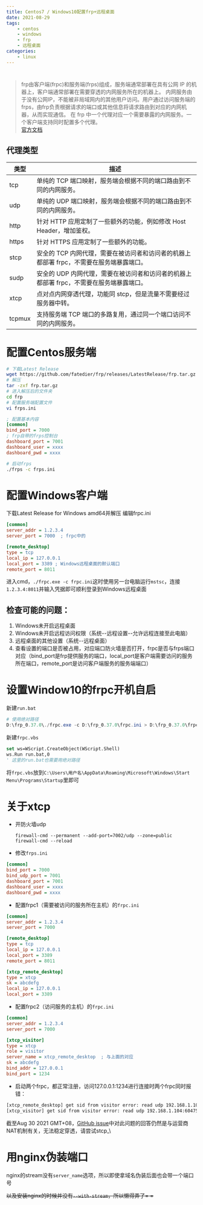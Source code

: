 ```yaml
---
title: Centos7 / Windows10配置frp+远程桌面
date: 2021-08-29
tags: 
    - centos
    - windows
    - frp 
    - 远程桌面
categories: 
    - linux
---
```


# #

> frp由客户端(frpc)和服务端(frps)组成，服务端通常部署在具有公网 IP 的机器上，客户端通常部署在需要穿透的内网服务所在的机器上。 内网服务由于没有公网IP，不能被非局域网内的其他用户访问。用户通过访问服务端的 frps，由frp负责根据请求的端口或其他信息将请求路由到对应的内网机器，从而实现通信。 在 frp 中一个代理对应一个需要暴露的内网服务。一个客户端支持同时配置多个代理。 \
> [官方文档](https://gofrp.org/docs)

## 代理类型

|类型|描述|
|---|---|
|tcp|单纯的 TCP 端口映射，服务端会根据不同的端口路由到不同的内网服务。|
|udp|单纯的 UDP 端口映射，服务端会根据不同的端口路由到不同的内网服务。|
|http|针对 HTTP 应用定制了一些额外的功能，例如修改 Host Header，增加鉴权。|
|https|针对 HTTPS 应用定制了一些额外的功能。|
|stcp|安全的 TCP 内网代理，需要在被访问者和访问者的机器上都部署 frpc，不需要在服务端暴露端口。|
|sudp|安全的 UDP 内网代理，需要在被访问者和访问者的机器上都部署 frpc，不需要在服务端暴露端口。|
|xtcp|点对点内网穿透代理，功能同 stcp，但是流量不需要经过服务器中转。|
|tcpmux|支持服务端 TCP 端口的多路复用，通过同一个端口访问不同的内网服务。|


# 配置Centos服务端

```bash
# 下载Latest Release
wget https://github.com/fatedier/frp/releases/LatestRelease/frp.tar.gz
# 解压
tar -zxf frp.tar.gz
# 进入解压后的文件夹
cd frp
# 配置服务端配置文件
vi frps.ini
```
```ini
; 配置基本内容
[common]
bind_port = 7000
; frp自带的frps控制台
dashboard_port = 7001
dashboard_user = xxxx
dashboard_pwd = xxxx
```
```bash
# 启动frps 
./frps -c frps.ini
```

# 配置Windows客户端

下载Latest Release for Windows amd64并解压 编辑frpc.ini
```ini
[common]
server_addr = 1.2.3.4
server_port = 7000  ; frpc中的

[remote_desktop]
type = tcp
local_ip = 127.0.0.1
local_port = 3389 ; Windows远程桌面的默认端口
remote_port = 8011
```
进入cmd，`./frpc.exe -c frpc.ini`这时使用另一台电脑运行`mstsc`，连接`1.2.3.4:8011`并输入凭据即可顺利登录到Windows远程桌面

## 检查可能的问题：

1.  Windows未开启远程桌面
2.  Windows未开启远程访问权限（系统--远程设置--允许远程连接至此电脑）
3.  远程桌面的其他设置（系统--远程桌面）
4.  查看设置的端口是否被占用，对应端口防火墙是否打开，frpc是否与frps端口对应（bind\_port是frp提供服务的端口，local\_port是客户端需要访问的服务所在端口，remote\_port是访问客户端服务的服务端端口）

# 设置Window10的frpc开机自启

新建`run.bat`
```powershell
# 使用绝对路径
D:\frp_0.37.0\./frpc.exe -c D:\frp_0.37.0\frpc.ini > D:\frp_0.37.0\frpc.log
```
新建`frpc.vbs`
```vb
set ws=WScript.CreateObject(WScript.Shell) 
ws.Run run.bat,0
' 这里的run.bat也需要用绝对路径
```
将`frpc.vbs`放到`C:\Users\用户名\AppData\Roaming\Microsoft\Windows\Start Menu\Programs\Startup`里即可

# 关于xtcp
- 开防火墙udp

    ```
    firewall-cmd --permanent --add-port=7002/udp --zone=public
    firewall-cmd --reload
    ``` 

-    修改`frps.ini`

```ini
[common]
bind_port = 7000
bind_udp_port = 7001
dashboard_port = 7001
dashboard_user = xxxx
dashboard_pwd = xxxx
```

-   配置frpc1（需要被访问的服务所在主机）的`frpc.ini`

```ini
[common]
server_addr = 1.2.3.4
server_port = 7000

[remote_desktop]
type = tcp
local_ip = 127.0.0.1
local_port = 3389
remote_port = 8011

[xtcp_remote_desktop]
type = xtcp
sk = abcdefg
local_ip = 127.0.0.1
local_port = 3389
```

-  配置frpc2（访问服务的主机）的`frpc.ini`

```ini
[common]
server_addr = 1.2.3.4
server_port = 7000

[xtcp_visitor]
type = xtcp
role = visitor
server_name = xtcp_remote_desktop  ; 与上面的对应
sk = abcdefg
bind_addr = 127.0.0.1
bind_port = 1234
```

-   启动两个frpc，都正常注册，访问127.0.0.1:1234进行连接时两个frpc同时报错：

```bash
[xtcp_remote_desktop] get sid from visitor error: read udp 192.168.1.101:57484: i/o timeout
[xtcp_visitor] get sid from visitor error: read udp 192.168.1.104:60475->103.98.240.96:42221: i/o timeout
```
截至Aug 30 2021 GMT+08，[GitHub issue](https://github.com/fatedier/frp/issues)中对此问题的回答仍然是与运营商NAT机制有关，无法稳定穿透，请尝试stcp_\

# 用nginx伪装端口 
nginx的stream没有`server_name`选项，所以即使拿域名伪装后面也会带一个端口号 

~~以及安装nginx的时候并没有`--with-stream`，所以懒得弄了= =~~